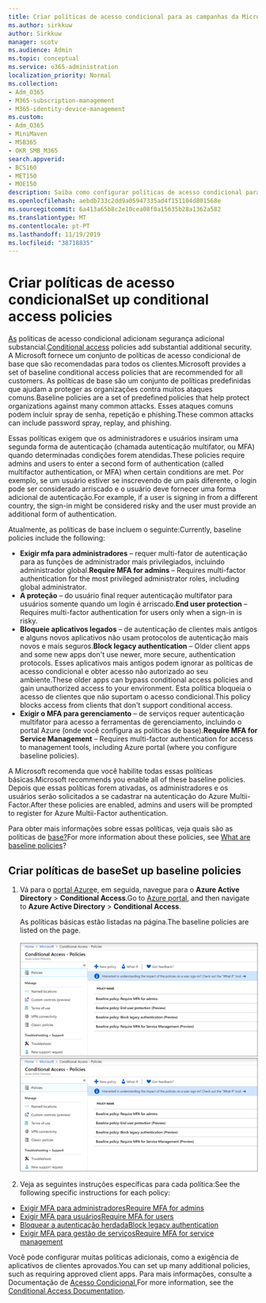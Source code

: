 ```yaml
---
title: Criar políticas de acesso condicional para as campanhas da Microsoft 365
ms.author: sirkkuw
author: Sirkkuw
manager: scotv
ms.audience: Admin
ms.topic: conceptual
ms.service: o365-administration
localization_priority: Normal
ms.collection:
- Adm_O365
- M365-subscription-management
- M365-identity-device-management
ms.custom:
- Adm_O365
- MiniMaven
- MSB365
- OKR_SMB_M365
search.appverid:
- BCS160
- MET150
- MOE150
description: Saiba como configurar políticas de acesso condicional para as campanhas Microsoft 365.
ms.openlocfilehash: aebdb733c2dd9a05947335ad4f151104d801568e
ms.sourcegitcommit: 6a413a65b8c2e10cea08f0a15635b28a1362a582
ms.translationtype: MT
ms.contentlocale: pt-PT
ms.lasthandoff: 11/19/2019
ms.locfileid: "38718835"
---
```

# <a name="set-up-conditional-access-policies"></a><span data-ttu-id="ba2b8-103">Criar políticas de acesso condicional</span><span class="sxs-lookup"><span data-stu-id="ba2b8-103">Set up conditional access policies</span></span>

<span data-ttu-id="ba2b8-104">[As](https://docs.microsoft.com/azure/active-directory/conditional-access/overview) políticas de acesso condicional adicionam segurança adicional substancial.</span><span class="sxs-lookup"><span data-stu-id="ba2b8-104">[Conditional access](https://docs.microsoft.com/azure/active-directory/conditional-access/overview) policies add substantial additional security.</span></span> <span data-ttu-id="ba2b8-105">A Microsoft fornece um conjunto de políticas de acesso condicional de base que são recomendadas para todos os clientes.</span><span class="sxs-lookup"><span data-stu-id="ba2b8-105">Microsoft provides a set of baseline conditional access policies that are recommended for all customers.</span></span> <span data-ttu-id="ba2b8-106">As políticas de base são um conjunto de políticas predefinidas que ajudam a proteger as organizações contra muitos ataques comuns.</span><span class="sxs-lookup"><span data-stu-id="ba2b8-106">Baseline policies are a set of predefined policies that help protect organizations against many common attacks.</span></span> <span data-ttu-id="ba2b8-107">Esses ataques comuns podem incluir spray de senha, repetição e phishing.</span><span class="sxs-lookup"><span data-stu-id="ba2b8-107">These common attacks can include password spray, replay, and phishing.</span></span>

<span data-ttu-id="ba2b8-108">Essas políticas exigem que os administradores e usuários insiram uma segunda forma de autenticação (chamada autenticação multifator, ou MFA) quando determinadas condições forem atendidas.</span><span class="sxs-lookup"><span data-stu-id="ba2b8-108">These policies require admins and users to enter a second form of authentication (called multifactor authentication, or MFA) when certain conditions are met.</span></span> <span data-ttu-id="ba2b8-109">Por exemplo, se um usuário estiver se inscrevendo de um país diferente, o login pode ser considerado arriscado e o usuário deve fornecer uma forma adicional de autenticação.</span><span class="sxs-lookup"><span data-stu-id="ba2b8-109">For example, if a user is signing in from a different country, the sign-in might be considered risky and the user must provide an additional form of authentication.</span></span> 

<span data-ttu-id="ba2b8-110">Atualmente, as políticas de base incluem o seguinte:</span><span class="sxs-lookup"><span data-stu-id="ba2b8-110">Currently, baseline policies include the following:</span></span>
- <span data-ttu-id="ba2b8-111">**Exigir mfa para administradores** &ndash; requer multi-fator de autenticação para as funções de administrador mais privilegiados, incluindo administrador global.</span><span class="sxs-lookup"><span data-stu-id="ba2b8-111">**Require MFA for admins** &ndash; Requires multi-factor authentication for the most privileged administrator roles, including global administrator.</span></span>
- <span data-ttu-id="ba2b8-112">**A proteção** &ndash; do usuário final requer autenticação multifator para usuários somente quando um login é arriscado.</span><span class="sxs-lookup"><span data-stu-id="ba2b8-112">**End user protection** &ndash; Requires multi-factor authentication for users only when a sign-in is risky.</span></span> 
- <span data-ttu-id="ba2b8-113">**Bloqueie aplicativos legados** &ndash; de autenticação de clientes mais antigos e alguns novos aplicativos não usam protocolos de autenticação mais novos e mais seguros.</span><span class="sxs-lookup"><span data-stu-id="ba2b8-113">**Block legacy authentication** &ndash; Older client apps and some new apps don't use newer, more secure, authentication protocols.</span></span> <span data-ttu-id="ba2b8-114">Esses aplicativos mais antigos podem ignorar as políticas de acesso condicional e obter acesso não autorizado ao seu ambiente.</span><span class="sxs-lookup"><span data-stu-id="ba2b8-114">These older apps can bypass conditional access policies and gain unauthorized access to your environment.</span></span> <span data-ttu-id="ba2b8-115">Esta política bloqueia o acesso de clientes que não suportam o acesso condicional.</span><span class="sxs-lookup"><span data-stu-id="ba2b8-115">This policy blocks access from clients that don't support conditional access.</span></span> 
- <span data-ttu-id="ba2b8-116">**Exigir o MFA para gerenciamento** &ndash; de serviços requer autenticação multifator para acesso a ferramentas de gerenciamento, incluindo o portal Azure (onde você configura as políticas de base).</span><span class="sxs-lookup"><span data-stu-id="ba2b8-116">**Require MFA for Service Management** &ndash; Requires multi-factor authentication for access to management tools, including Azure portal (where you configure baseline policies).</span></span> 

<span data-ttu-id="ba2b8-117">A Microsoft recomenda que você habilite todas essas políticas básicas.</span><span class="sxs-lookup"><span data-stu-id="ba2b8-117">Microsoft recommends you enable all of these baseline policies.</span></span> <span data-ttu-id="ba2b8-118">Depois que essas políticas forem ativadas, os administradores e os usuários serão solicitados a se cadastrar na autenticação do Azure Multii-Factor.</span><span class="sxs-lookup"><span data-stu-id="ba2b8-118">After these policies are enabled, admins and users will be prompted to register for Azure Multii-Factor authentication.</span></span>

<span data-ttu-id="ba2b8-119">Para obter mais informações sobre essas políticas, veja quais são as políticas de [base?](https://docs.microsoft.com/azure/active-directory/conditional-access/concept-baseline-protection)</span><span class="sxs-lookup"><span data-stu-id="ba2b8-119">For more information about these policies, see [What are baseline policies](https://docs.microsoft.com/azure/active-directory/conditional-access/concept-baseline-protection)?</span></span>


## <a name="set-up-baseline-policies"></a><span data-ttu-id="ba2b8-120">Criar políticas de base</span><span class="sxs-lookup"><span data-stu-id="ba2b8-120">Set up baseline policies</span></span>

1. <span data-ttu-id="ba2b8-121">Vá para o [portal Azure](https://portal.azure.com)e, em seguida, navegue para o **Azure Active Directory** \> **Conditional Access**.</span><span class="sxs-lookup"><span data-stu-id="ba2b8-121">Go to [Azure portal](https://portal.azure.com), and then navigate to **Azure Active Directory** \> **Conditional Access**.</span></span>
    
    <span data-ttu-id="ba2b8-122">As políticas básicas estão listadas na página.</span><span class="sxs-lookup"><span data-stu-id="ba2b8-122">The baseline policies are listed on the page.</span></span> <br/> <br/>
    <span data-ttu-id="ba2b8-123">![Página que lista as políticas básicas para acesso condicional.](media/baslinepolicies.png)</span><span class="sxs-lookup"><span data-stu-id="ba2b8-123">![Page that lists baseline policies for conditional access.](media/baslinepolicies.png)</span></span>
1. <span data-ttu-id="ba2b8-124">Veja as seguintes instruções específicas para cada política:</span><span class="sxs-lookup"><span data-stu-id="ba2b8-124">See the following specific instructions for each policy:</span></span>

  - [<span data-ttu-id="ba2b8-125">Exigir MFA para administradores</span><span class="sxs-lookup"><span data-stu-id="ba2b8-125">Require MFA for admins</span></span>](https://docs.microsoft.com/azure/active-directory/conditional-access/howto-baseline-protect-administrators)
- [<span data-ttu-id="ba2b8-126">Exigir MFA para usuários</span><span class="sxs-lookup"><span data-stu-id="ba2b8-126">Require MFA for users</span></span>](https://docs.microsoft.com/azure/active-directory/conditional-access/howto-baseline-protect-end-users)  
 - [<span data-ttu-id="ba2b8-127">Bloquear a autenticação herdada</span><span class="sxs-lookup"><span data-stu-id="ba2b8-127">Block legacy authentication</span></span>](https://docs.microsoft.com/azure/active-directory/conditional-access/howto-baseline-protect-legacy-auth)
  - [<span data-ttu-id="ba2b8-128">Exigir MFA para gestão de serviços</span><span class="sxs-lookup"><span data-stu-id="ba2b8-128">Require MFA for service management</span></span>](https://docs.microsoft.com/azure/active-directory/conditional-access/howto-baseline-protect-azure)

<span data-ttu-id="ba2b8-129">Você pode configurar muitas políticas adicionais, como a exigência de aplicativos de clientes aprovados.</span><span class="sxs-lookup"><span data-stu-id="ba2b8-129">You can set up many additional policies, such as requiring approved client apps.</span></span> <span data-ttu-id="ba2b8-130">Para mais informações, consulte a Documentação de [Acesso Condicional.](https://docs.microsoft.com/azure/active-directory/conditional-access/)</span><span class="sxs-lookup"><span data-stu-id="ba2b8-130">For more information, see the [Conditional Access Documentation](https://docs.microsoft.com/azure/active-directory/conditional-access/).</span></span>
